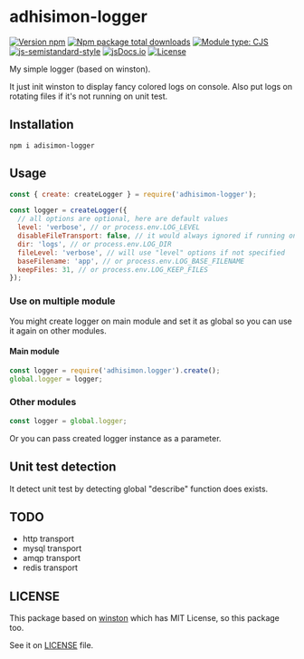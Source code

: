 # adhisimon-logger

[![Version npm](https://img.shields.io/npm/v/adhisimon-logger.svg)](https://www.npmjs.com/package/adhisimon-logger)
[![Npm package total downloads](https://img.shields.io/npm/dt/adhisimon-logger)](https://npmjs.com/package/adhisimon-logger)
[![Module type: CJS](https://img.shields.io/badge/module%20type-cjs-brightgreen)](https://github.com/voxpelli/badges-cjs-esm)
[![js-semistandard-style](https://img.shields.io/badge/code%20style-semistandard-brightgreen.svg)](https://github.com/standard/semistandard)
[![jsDocs.io](https://img.shields.io/badge/jsDocs.io-reference-blue)](https://www.jsdocs.io/package/jsdoc)
[![License](https://img.shields.io/github/license/adhisimon/node-as-logger)](https://github.com/adhisimon/node-as-logger/blob/main/LICENSE)

My simple logger (based on winston).

It just init winston to display fancy colored logs on console.
Also put logs on rotating files if it's not running on
unit test.

## Installation
```shell
npm i adisimon-logger
```

## Usage
```javascript
const { create: createLogger } = require('adhisimon-logger');

const logger = createLogger({
  // all options are optional, here are default values
  level: 'verbose', // or process.env.LOG_LEVEL
  disableFileTransport: false, // it would always ignored if running on unit test
  dir: 'logs', // or process.env.LOG_DIR
  fileLevel: 'verbose', // will use "level" options if not specified
  baseFilename: 'app', // or process.env.LOG_BASE_FILENAME
  keepFiles: 31, // or process.env.LOG_KEEP_FILES
});
```

### Use on multiple module
You might create logger on main module and set it as global
so you can use it again on other modules.

#### Main module
```javascript
const logger = require('adhisimon.logger').create();
global.logger = logger;
```

### Other modules
```javascript
const logger = global.logger;
```

Or you can pass created logger instance as a parameter.

## Unit test detection
It detect unit test by detecting global "describe" function does exists.

## TODO
- http transport
- mysql transport
- amqp transport
- redis transport

## LICENSE
This package based on [winston](https://github.com/winstonjs/winston) which
has MIT License, so this package too.

See it on [LICENSE](LICENSE) file.
